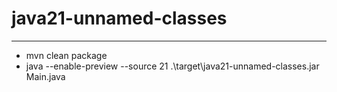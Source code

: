 # java21-unnamed-classes

---

* mvn clean package
* java --enable-preview  --source 21 .\target\java21-unnamed-classes.jar Main.java  

```

```